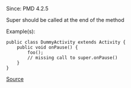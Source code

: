 Since: PMD 4.2.5

Super should be called at the end of the method

Example(s):
```
public class DummyActivity extends Activity {
	public void onPause() {
		foo();
		// missing call to super.onPause()
	}
}
```

[Source](https://pmd.github.io/pmd-5.5.4/pmd-java/rules/java/android.html#CallSuperLast)
